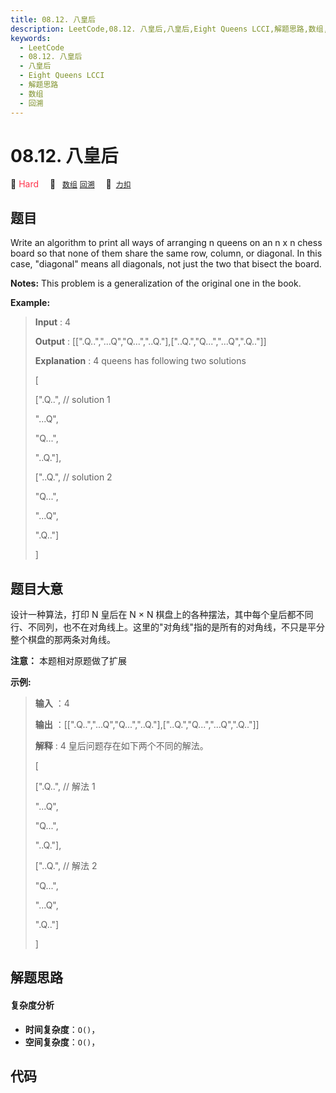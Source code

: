 ```yaml
---
title: 08.12. 八皇后
description: LeetCode,08.12. 八皇后,八皇后,Eight Queens LCCI,解题思路,数组,回溯
keywords:
  - LeetCode
  - 08.12. 八皇后
  - 八皇后
  - Eight Queens LCCI
  - 解题思路
  - 数组
  - 回溯
---
```


# 08.12. 八皇后

🔴 <font color=#ff334b>Hard</font>&emsp; 🔖&ensp; [`数组`](/tag/array.md) [`回溯`](/tag/backtracking.md)&emsp; 🔗&ensp;[`力扣`](https://leetcode.cn/problems/eight-queens-lcci)

## 题目

Write an algorithm to print all ways of arranging n queens on an n x n chess
board so that none of them share the same row, column, or diagonal. In this
case, "diagonal" means all diagonals, not just the two that bisect the board.

**Notes:** This problem is a generalization of the original one in the book.

**Example:**

> 
> 
> 
> 
> 
> **Input** : 4
> 
> **Output** : [[".Q..","...Q","Q...","..Q."],["..Q.","Q...","...Q",".Q.."]]
> 
> **Explanation** : 4 queens has following two solutions
> 
> [
> 
>  [".Q..",  // solution 1
> 
>   "...Q",
> 
>   "Q...",
> 
>   "..Q."],
> 
> 
> 
>  ["..Q.",  // solution 2
> 
>   "Q...",
> 
>   "...Q",
> 
>   ".Q.."]
> 
> ]
> 
> 


## 题目大意

设计一种算法，打印 N 皇后在 N × N
棋盘上的各种摆法，其中每个皇后都不同行、不同列，也不在对角线上。这里的"对角线"指的是所有的对角线，不只是平分整个棋盘的那两条对角线。

**注意：** 本题相对原题做了扩展

**示例:**

> 
> 
> 
> 
> 
> **输入** ：4
> 
> **输出** ：[[".Q..","...Q","Q...","..Q."],["..Q.","Q...","...Q",".Q.."]]
> 
> **解释** : 4 皇后问题存在如下两个不同的解法。
> 
> [
> 
>  [".Q..",  // 解法 1
> 
>   "...Q",
> 
>   "Q...",
> 
>   "..Q."],
> 
> 
> 
>  ["..Q.",  // 解法 2
> 
>   "Q...",
> 
>   "...Q",
> 
>   ".Q.."]
> 
> ]
> 
> 


## 解题思路

#### 复杂度分析

- **时间复杂度**：`O()`，
- **空间复杂度**：`O()`，

## 代码

```javascript

```
